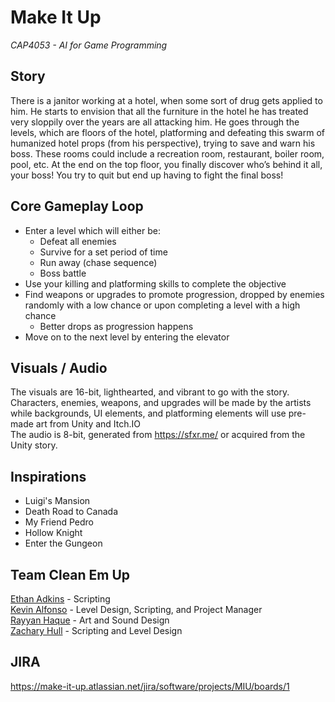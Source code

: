 # Make It Up
*CAP4053 - AI for Game Programming*

## Story
There is a janitor working at a hotel, when some sort of drug gets applied to him. He starts to envision that all the furniture in the hotel he has treated very sloppily over the years are all attacking him. He goes through the levels, which are floors of the hotel, platforming and defeating this swarm of humanized hotel props (from his perspective), trying to save and warn his boss. These rooms could include a recreation room, restaurant, boiler room, pool, etc. At the end on the top floor, you finally discover who’s behind it all, your boss! You try to quit but end up having to fight the final boss!

## Core Gameplay Loop
* Enter a level which will either be:
  * Defeat all enemies
  * Survive for a set period of time
  * Run away (chase sequence)
  * Boss battle
* Use your killing and platforming skills to complete the objective
* Find weapons or upgrades to promote progression, dropped by enemies randomly with a low chance or upon completing a level with a high chance
  * Better drops as progression happens
* Move on to the next level by entering the elevator

## Visuals / Audio
The visuals are 16-bit, lighthearted, and vibrant to go with the story. Characters, enemies, weapons, and upgrades will be made by the artists while backgrounds, UI elements, and platforming elements will use pre-made art from Unity and Itch.IO
<br> The audio is 8-bit, generated from https://sfxr.me/ or acquired from the Unity story.

## Inspirations
* Luigi's Mansion
* Death Road to Canada
* My Friend Pedro
* Hollow Knight
* Enter the Gungeon

## Team Clean Em Up
[Ethan Adkins](https://github.com/EthanAdkins) - Scripting
<br> [Kevin Alfonso](https://github.com/Kooven47) - Level Design, Scripting, and Project Manager
<br> [Rayyan Haque](https://github.com/Rhaque20) - Art and Sound Design
<br> [Zachary Hull](https://github.com/Mrvenom789) - Scripting and Level Design

## JIRA
https://make-it-up.atlassian.net/jira/software/projects/MIU/boards/1
